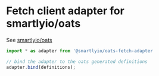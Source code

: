 # Fetch client adapter for smartlyio/oats

See [smartlyio/oats](https://github.com/smartlyio/oats)

```ts
import * as adapter from '@smartlyio/oats-fetch-adapter

// bind the adapter to the oats generated definitions
adapter.bind(definitions);
```
